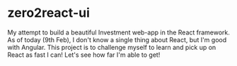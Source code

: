 # zero2react-ui
My attempt to build a beautiful Investment web-app in the React framework. As of today (9th Feb), I don't know a single thing about React, but I'm good with Angular. This project is to challenge myself to learn and pick up on React as fast I can! Let's see how far I'm able to get!
